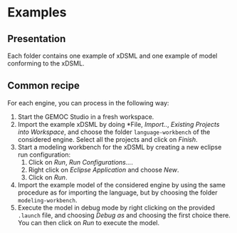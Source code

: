 # Examples

## Presentation

Each folder contains one example of xDSML and one example of model conforming to the xDSML.

## Common recipe

For each engine, you can process in the following way:

1. Start the GEMOC Studio in a fresh workspace.
1. Import the example xDSML by doing *File, *Import..*, *Existing Projects into Workspace*, and choose the folder `language-workbench` of the considered engine. Select all the projects and click on *Finish*.
2. Start a modeling workbench for the xDSML by creating a new eclipse run configuration:
	1. Click on *Run*, *Run Configurations...*.
	2. Right click on *Eclipse Application* and choose *New*.
	3. Click on *Run*.
3. Import the example model of the considered engine by using the same procedure as for importing the language, but by choosing the folder `modeling-workbench`.
4. Execute the model in debug mode by right clicking on the provided `.launch` file, and choosing *Debug as* and choosing the first choice there. You can then click on *Run* to execute the model.
